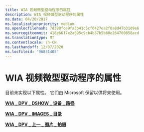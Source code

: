 ```yaml
---
title: WIA 视频微型驱动程序的属性
description: WIA 视频微型驱动程序的属性
ms.date: 04/20/2017
ms.localizationpriority: medium
ms.openlocfilehash: 7d388fce9fa3b41c5cf6427ea2f0a8d47b31d9e6
ms.sourcegitcommit: 418e6617e2a695c9cb4b37b5b60e264760858acd
ms.translationtype: MT
ms.contentlocale: zh-CN
ms.lasthandoff: 12/07/2020
ms.locfileid: "96831405"
---
```

# <a name="properties-for-wia-video-minidrivers"></a>WIA 视频微型驱动程序的属性





目前未实现以下属性。 它们由 Microsoft 保留以供将来使用。

[**WIA \_ DPV \_ DSHOW \_ 设备 \_ 路径**](./wia-dpv-dshow-device-path.md)

[**WIA \_ DPV \_ IMAGES \_ 目录**](./wia-dpv-images-directory.md)

[**WIA \_ DPV \_ 上一 \_ 图片 \_ 拍摄**](./wia-dpv-last-picture-taken.md)

 

